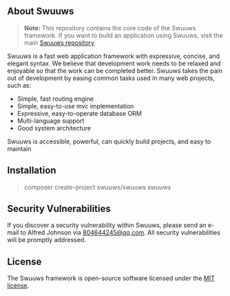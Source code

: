 ## About Swuuws

> **Note:** This repository contains the core code of the Swuuws framework. If you want to build an application using Swuuws, visit the main [Swuuws repository](https://github.com/swuuws/swuuws).

Swuuws is a fast web application framework with expressive, concise, and elegant syntax. We believe that development work needs to be relaxed and enjoyable so that the work can be completed better. Swuuws takes the pain out of development by easing common tasks used in many web projects, such as:

- Simple, fast routing engine
- Simple, easy-to-use mvc implementation
- Expressive, easy-to-operate database ORM
- Multi-language support
- Good system architecture

Swuuws is accessible, powerful, can quickly build projects, and easy to maintain

## Installation

> composer create-project swuuws/swuuws swuuws

## Security Vulnerabilities

If you discover a security vulnerability within Swuuws, please send an e-mail to Alfred Johnson via [804644245@qq.com](mailto:804644245@qq.com). All security vulnerabilities will be promptly addressed.

## License

The Swuuws framework is open-source software licensed under the [MIT license](https://opensource.org/licenses/MIT).

